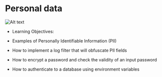 # Personal data

![Alt text](https://s3.eu-west-3.amazonaws.com/hbtn.intranet/uploads/medias/2019/12/5c48d4f6d4dd8081eb48.png?X-Amz-Algorithm%253DAWS4-HMAC-SHA256%2526X-Amz-Credential%253DAKIA4MYA5JM5DUTZGMZG%252F20231002%252Feu-west-3%252Fs3%252Faws4_request%2526X-Amz-Date%253D20231002T222124Z%2526X-Amz-Expires%253D86400%2526X-Amz-SignedHeaders%253Dhost%2526X-Amz-Signature%253D71745a5155491f873f058abdd38cdfcda499777cd49efc0ecb469c0c79fb44f8)

- Learning Objectives:

- Examples of Personally Identifiable Information (PII)
- How to implement a log filter that will obfuscate PII fields
- How to encrypt a password and check the validity of an input password
- How to authenticate to a database using environment variables
